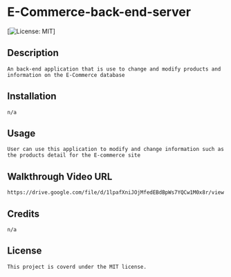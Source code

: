 # E-Commerce-back-end-server

[![License: MIT](https://img.shields.io/badge/License-MIT-yellow.svg)]

## Description
    
    An back-end application that is use to change and modify products and information on the E-Commerce database

## Installation
    
    n/a

 ## Usage

    User can use this application to modify and change information such as the products detail for the E-commerce site

## Walkthrough Video URL

    https://drive.google.com/file/d/1lpafXniJOjMfedEBdBpWs7YQCw1M0x8r/view

## Credits

    n/a
    
## License

    This project is coverd under the MIT license.
